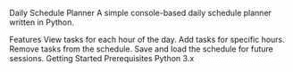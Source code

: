 Daily Schedule Planner
A simple console-based daily schedule planner written in Python.

Features
View tasks for each hour of the day.
Add tasks for specific hours.
Remove tasks from the schedule.
Save and load the schedule for future sessions.
Getting Started
Prerequisites
Python 3.x

